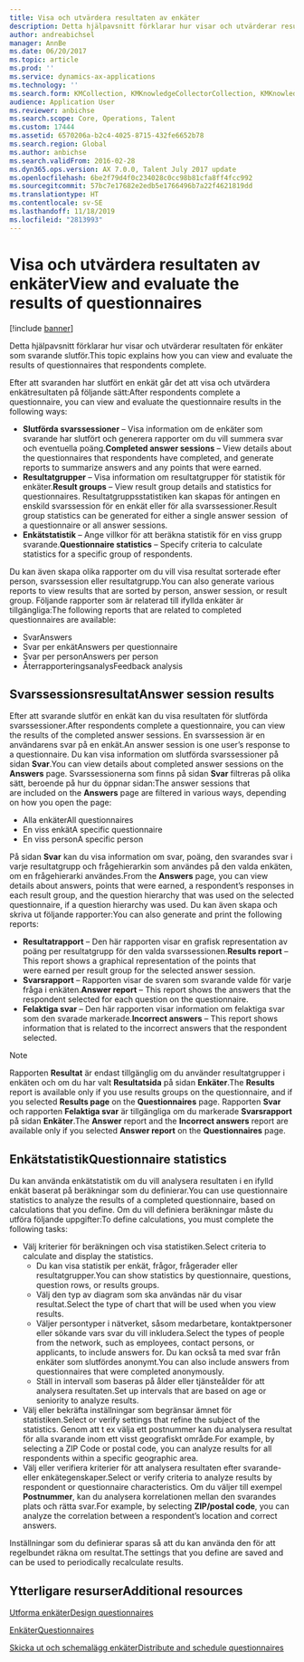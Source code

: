 ```yaml
---
title: Visa och utvärdera resultaten av enkäter
description: Detta hjälpavsnitt förklarar hur visar och utvärderar resultaten för enkäter som svarande slutför.
author: andreabichsel
manager: AnnBe
ms.date: 06/20/2017
ms.topic: article
ms.prod: ''
ms.service: dynamics-ax-applications
ms.technology: ''
ms.search.form: KMCollection, KMKnowledgeCollectorCollection, KMKnowledgeCollectorUserResults
audience: Application User
ms.reviewer: anbichse
ms.search.scope: Core, Operations, Talent
ms.custom: 17444
ms.assetid: 6570206a-b2c4-4025-8715-432fe6652b78
ms.search.region: Global
ms.author: anbichse
ms.search.validFrom: 2016-02-28
ms.dyn365.ops.version: AX 7.0.0, Talent July 2017 update
ms.openlocfilehash: 6be2f79d4f0c234028c0cc98b81cfa8ff4fcc992
ms.sourcegitcommit: 57bc7e17682e2edb5e1766496b7a22f4621819dd
ms.translationtype: HT
ms.contentlocale: sv-SE
ms.lasthandoff: 11/18/2019
ms.locfileid: "2813993"
---
```

# <a name="view-and-evaluate-the-results-of-questionnaires"></a><span data-ttu-id="e8219-103">Visa och utvärdera resultaten av enkäter</span><span class="sxs-lookup"><span data-stu-id="e8219-103">View and evaluate the results of questionnaires</span></span>

[!include [banner](includes/banner.md)]

<span data-ttu-id="e8219-104">Detta hjälpavsnitt förklarar hur visar och utvärderar resultaten för enkäter som svarande slutför.</span><span class="sxs-lookup"><span data-stu-id="e8219-104">This topic explains how you can view and evaluate the results of questionnaires that respondents complete.</span></span> 

<span data-ttu-id="e8219-105">Efter att svaranden har slutfört en enkät går det att visa och utvärdera enkätresultaten på följande sätt:</span><span class="sxs-lookup"><span data-stu-id="e8219-105">After respondents complete a questionnaire, you can view and evaluate the questionnaire results in the following ways:</span></span>

-   <span data-ttu-id="e8219-106">**Slutförda svarssessioner** – Visa information om de enkäter som svarande har slutfört och generera rapporter om du vill summera svar och eventuella poäng.</span><span class="sxs-lookup"><span data-stu-id="e8219-106">**Completed answer sessions** – View details about the questionnaires that respondents have completed, and generate reports to summarize answers and any points that were earned.</span></span>
-   <span data-ttu-id="e8219-107">**Resultatgrupper** – Visa information om resultatgrupper för statistik för enkäter.</span><span class="sxs-lookup"><span data-stu-id="e8219-107">**Result groups** – View result group details and statistics for questionnaires.</span></span> <span data-ttu-id="e8219-108">Resultatgruppsstatistiken kan skapas för antingen en enskild svarssession för en enkät eller för alla svarssessioner.</span><span class="sxs-lookup"><span data-stu-id="e8219-108">Result group statistics can be generated for either a single answer session  of a questionnaire or all answer sessions.</span></span>
-   <span data-ttu-id="e8219-109">**Enkätstatistik** – Ange villkor för att beräkna statistik för en viss grupp svarande.</span><span class="sxs-lookup"><span data-stu-id="e8219-109">**Questionnaire statistics** – Specify criteria to calculate statistics for a specific group of respondents.</span></span>

<span data-ttu-id="e8219-110">Du kan även skapa olika rapporter om du vill visa resultat sorterade efter person, svarssession eller resultatgrupp.</span><span class="sxs-lookup"><span data-stu-id="e8219-110">You can also generate various reports to view results that are sorted by person, answer session, or result group.</span></span> <span data-ttu-id="e8219-111">Följande rapporter som är relaterad till ifyllda enkäter är tillgängliga:</span><span class="sxs-lookup"><span data-stu-id="e8219-111">The following reports that are related to completed questionnaires are available:</span></span>

-   <span data-ttu-id="e8219-112">Svar</span><span class="sxs-lookup"><span data-stu-id="e8219-112">Answers</span></span>
-   <span data-ttu-id="e8219-113">Svar per enkät</span><span class="sxs-lookup"><span data-stu-id="e8219-113">Answers per questionnaire</span></span>
-   <span data-ttu-id="e8219-114">Svar per person</span><span class="sxs-lookup"><span data-stu-id="e8219-114">Answers per person</span></span>
-   <span data-ttu-id="e8219-115">Återrapporteringsanalys</span><span class="sxs-lookup"><span data-stu-id="e8219-115">Feedback analysis</span></span>

## <a name="answer-session-results"></a><span data-ttu-id="e8219-116">Svarssessionsresultat</span><span class="sxs-lookup"><span data-stu-id="e8219-116">Answer session results</span></span>
<span data-ttu-id="e8219-117">Efter att svarande slutför en enkät kan du visa resultaten för slutförda svarssessioner.</span><span class="sxs-lookup"><span data-stu-id="e8219-117">After respondents complete a questionnaire, you can view the results of the completed answer sessions.</span></span> <span data-ttu-id="e8219-118">En svarssession är en användarens svar på en enkät.</span><span class="sxs-lookup"><span data-stu-id="e8219-118">An answer session is one user’s response to a questionnaire.</span></span> <span data-ttu-id="e8219-119">Du kan visa information om slutförda svarssessioner på sidan **Svar**.</span><span class="sxs-lookup"><span data-stu-id="e8219-119">You can view details about completed answer sessions on the **Answers** page.</span></span> <span data-ttu-id="e8219-120">Svarssessionerna som finns på sidan **Svar** filtreras på olika sätt, beroende på hur du öppnar sidan:</span><span class="sxs-lookup"><span data-stu-id="e8219-120">The answer sessions that are included on the **Answers** page are filtered in various ways, depending on how you open the page:</span></span>

-   <span data-ttu-id="e8219-121">Alla enkäter</span><span class="sxs-lookup"><span data-stu-id="e8219-121">All questionnaires</span></span>
-   <span data-ttu-id="e8219-122">En viss enkät</span><span class="sxs-lookup"><span data-stu-id="e8219-122">A specific questionnaire</span></span>
-   <span data-ttu-id="e8219-123">En viss person</span><span class="sxs-lookup"><span data-stu-id="e8219-123">A specific person</span></span>

<span data-ttu-id="e8219-124">På sidan **Svar** kan du visa information om svar, poäng, den svarandes svar i varje resultatgrupp och frågehierarkin som användes på den valda enkäten, om en frågehierarki användes.</span><span class="sxs-lookup"><span data-stu-id="e8219-124">From the **Answers** page, you can view details about answers, points that were earned, a respondent’s responses in each result group, and the question hierarchy that was used on the selected questionnaire, if a question hierarchy was used.</span></span> <span data-ttu-id="e8219-125">Du kan även skapa och skriva ut följande rapporter:</span><span class="sxs-lookup"><span data-stu-id="e8219-125">You can also generate and print the following reports:</span></span>

-   <span data-ttu-id="e8219-126">**Resultatrapport** – Den här rapporten visar en grafisk representation av poäng per resultatgrupp för den valda svarssessionen.</span><span class="sxs-lookup"><span data-stu-id="e8219-126">**Results report** – This report shows a graphical representation of the points that were earned per result group for the selected answer session.</span></span>
-   <span data-ttu-id="e8219-127">**Svarsrapport** – Rapporten visar de svaren som svarande valde för varje fråga i enkäten.</span><span class="sxs-lookup"><span data-stu-id="e8219-127">**Answer report** – This report shows the answers that the respondent selected for each question on the questionnaire.</span></span>
-   <span data-ttu-id="e8219-128">**Felaktiga svar** – Den här rapporten visar information om felaktiga svar som den svarade markerade.</span><span class="sxs-lookup"><span data-stu-id="e8219-128">**Incorrect answers** – This report shows information that is related to the incorrect answers that the respondent selected.</span></span>

> [!NOTE]
> <span data-ttu-id="e8219-129">Rapporten **Resultat** är endast tillgänglig om du använder resultatgrupper i enkäten och om du har valt **Resultatsida** på sidan **Enkäter**.</span><span class="sxs-lookup"><span data-stu-id="e8219-129">The **Results** report is available only if you use results groups on the questionnaire, and if you selected **Results page** on the **Questionnaires** page.</span></span> <span data-ttu-id="e8219-130">Rapporten **Svar** och rapporten **Felaktiga svar** är tillgängliga om du markerade **Svarsrapport** på sidan **Enkäter**.</span><span class="sxs-lookup"><span data-stu-id="e8219-130">The **Answer** report and the **Incorrect answers** report are available only if you selected **Answer report** on the **Questionnaires** page.</span></span>

## <a name="questionnaire-statistics"></a><span data-ttu-id="e8219-131">Enkätstatistik</span><span class="sxs-lookup"><span data-stu-id="e8219-131">Questionnaire statistics</span></span>
<span data-ttu-id="e8219-132">Du kan använda enkätstatistik om du vill analysera resultaten i en ifylld enkät baserat på beräkningar som du definierar.</span><span class="sxs-lookup"><span data-stu-id="e8219-132">You can use questionnaire statistics to analyze the results of a completed questionnaire, based on calculations that you define.</span></span> <span data-ttu-id="e8219-133">Om du vill definiera beräkningar måste du utföra följande uppgifter:</span><span class="sxs-lookup"><span data-stu-id="e8219-133">To define calculations, you must complete the following tasks:</span></span>

-   <span data-ttu-id="e8219-134">Välj kriterier för beräkningen och visa statistiken.</span><span class="sxs-lookup"><span data-stu-id="e8219-134">Select criteria to calculate and display the statistics.</span></span>
    -   <span data-ttu-id="e8219-135">Du kan visa statistik per enkät, frågor, frågerader eller resultatgrupper.</span><span class="sxs-lookup"><span data-stu-id="e8219-135">You can show statistics by questionnaire, questions, question rows, or results groups.</span></span>
    -   <span data-ttu-id="e8219-136">Välj den typ av diagram som ska användas när du visar resultat.</span><span class="sxs-lookup"><span data-stu-id="e8219-136">Select the type of chart that will be used when you view results.</span></span>
    -   <span data-ttu-id="e8219-137">Väljer persontyper i nätverket, såsom medarbetare, kontaktpersoner eller sökande vars svar du vill inkludera.</span><span class="sxs-lookup"><span data-stu-id="e8219-137">Select the types of people from the network, such as employees, contact persons, or applicants, to include answers for.</span></span> <span data-ttu-id="e8219-138">Du kan också ta med svar från enkäter som slutfördes anonymt.</span><span class="sxs-lookup"><span data-stu-id="e8219-138">You can also include answers from questionnaires that were completed anonymously.</span></span>
    -   <span data-ttu-id="e8219-139">Ställ in intervall som baseras på ålder eller tjänsteålder för att analysera resultaten.</span><span class="sxs-lookup"><span data-stu-id="e8219-139">Set up intervals that are based on age or seniority to analyze results.</span></span>
-   <span data-ttu-id="e8219-140">Välj eller bekräfta inställningar som begränsar ämnet för statistiken.</span><span class="sxs-lookup"><span data-stu-id="e8219-140">Select or verify settings that refine the subject of the statistics.</span></span> <span data-ttu-id="e8219-141">Genom att t ex välja ett postnummer kan du analysera resultat för alla svarande inom ett visst geografiskt område.</span><span class="sxs-lookup"><span data-stu-id="e8219-141">For example, by selecting a ZIP Code or postal code, you can analyze results for all respondents within a specific geographic area.</span></span>
-   <span data-ttu-id="e8219-142">Välj eller verifiera kriterier för att analysera resultaten efter svarande- eller enkätegenskaper.</span><span class="sxs-lookup"><span data-stu-id="e8219-142">Select or verify criteria to analyze results by respondent or questionnaire characteristics.</span></span> <span data-ttu-id="e8219-143">Om du väljer till exempel **Postnummer**, kan du analysera korrelationen mellan den svarandes plats och rätta svar.</span><span class="sxs-lookup"><span data-stu-id="e8219-143">For example, by selecting **ZIP/postal code**, you can analyze the correlation between a respondent’s location and correct answers.</span></span>

<span data-ttu-id="e8219-144">Inställningar som du definierar sparas så att du kan använda den för att regelbundet räkna om resultat.</span><span class="sxs-lookup"><span data-stu-id="e8219-144">The settings that you define are saved and can be used to periodically recalculate results.</span></span>

<a name="additional-resources"></a><span data-ttu-id="e8219-145">Ytterligare resurser</span><span class="sxs-lookup"><span data-stu-id="e8219-145">Additional resources</span></span>
--------

[<span data-ttu-id="e8219-146">Utforma enkäter</span><span class="sxs-lookup"><span data-stu-id="e8219-146">Design questionnaires</span></span>](design-questionnaires.md)

[<span data-ttu-id="e8219-147">Enkäter</span><span class="sxs-lookup"><span data-stu-id="e8219-147">Questionnaires</span></span>](questionnaires.md)

[<span data-ttu-id="e8219-148">Skicka ut och schemalägg enkäter</span><span class="sxs-lookup"><span data-stu-id="e8219-148">Distribute and schedule questionnaires</span></span>](distribute-questionnaires.md)

